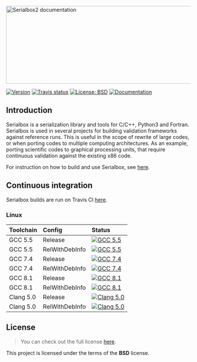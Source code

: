 <a href="https://eth-cscs.github.io/serialbox2"><img src="docs/logo/logo.png" width="559" height="212" border="0" alt="Serialbox2 documentation" /></a>

<a target="_blank" href="http://semver.org">![Version][Version.Badge]</a> <a target="_blank" href="https://travis-ci.org/eth-cscs/serialbox2">![Travis status][TravisCI.Badge]</a> <a target="_blank" href="https://opensource.org/licenses/MIT">![License: BSD][BSD.License]</a> <a target="_blank" href="https://eth-cscs.github.io/serialbox2">![Documentation][Documentation.Badge]</a>

## Introduction

Serialbox is a serialization library and tools for C/C++, Python3 and Fortran. Serialbox is used in several projects for building validation frameworks against reference runs. This is useful in the scope of rewrite of large codes, or when porting codes to multiple computing architectures. As an example, porting scientific codes to graphical processing units, that require continuous validation against the existing x86 code.

For instruction on how to build and use Serialbox, see [here](https://gridtools.github.io/serialbox/).

## Continuous integration  <a id="continuous-integration"></a>

Serialbox builds are run on Travis CI [here](https://travis-ci.org/eth-cscs/serialbox2).

### Linux

|  Toolchain   | Config         |                                                     Status                                                         |
|:-------------|:---------------|:-------------------------------------------------------------------------------------------------------------------|
| GCC 5.5      | Release        |  <a target="_blank" href="https://travis-ci.org/eth-cscs/eth-cscs">![GCC 5.5][GCC_55_Release.Badge]</a>            |
| GCC 5.5      | RelWithDebInfo |  <a target="_blank" href="https://travis-ci.org/eth-cscs/eth-cscs">![GCC 5.5][GCC_55_RelWithDebInfo.Badge]</a>     |
| GCC 7.4      | Release        |  <a target="_blank" href="https://travis-ci.org/eth-cscs/eth-cscs">![GCC 7.4][GCC_74_Release.Badge]</a>            |
| GCC 7.4      | RelWithDebInfo |  <a target="_blank" href="https://travis-ci.org/eth-cscs/eth-cscs">![GCC 7.4][GCC_74_RelWithDebInfo.Badge]</a>     |
| GCC 8.1      | Release        |  <a target="_blank" href="https://travis-ci.org/eth-cscs/eth-cscs">![GCC 8.1][GCC_81_Release.Badge]</a>            |
| GCC 8.1      | RelWithDebInfo |  <a target="_blank" href="https://travis-ci.org/eth-cscs/eth-cscs">![GCC 8.1][GCC_81_RelWithDebInfo.Badge]</a>     |
| Clang 5.0    | Release        |  <a target="_blank" href="https://travis-ci.org/eth-cscs/eth-cscs">![Clang 5.0][Clang_50_Release.Badge]</a>        |
| Clang 5.0    | RelWithDebInfo |  <a target="_blank" href="https://travis-ci.org/eth-cscs/eth-cscs">![Clang 5.0][Clang_50_RelWithDebInfo.Badge]</a> |

<!-- 
### OSX

|  Toolchain   | Config         |                                                     Status                                                           |
|:-------------|:---------------|:---------------------------------------------------------------------------------------------------------------------|
| Xcode 7.3    | Release        |  <a target="_blank" href="https://travis-ci.org/eth-cscs/eth-cscs">![GCC 5.4][Xcode_73_Release.Badge]</a>            |
| Xcode 7.3    | RelWithDebInfo |  <a target="_blank" href="https://travis-ci.org/eth-cscs/eth-cscs">![GCC 5.4][Xcode_73_RelWithDebInfo.Badge]</a>     |
| Xcode 8.0    | Release        |  <a target="_blank" href="https://travis-ci.org/eth-cscs/eth-cscs">![GCC 6.3][Xcode_80_Release.Badge]</a>            |
| Xcode 8.0    | RelWithDebInfo |  <a target="_blank" href="https://travis-ci.org/eth-cscs/eth-cscs">![GCC 6.3][Xcode_80_RelWithDebInfo.Badge]</a>     |
 -->
## License

> You can check out the full license [here](LICENSE.txt).

This project is licensed under the terms of the **BSD** license.

<!-- Links -->
[TravisCI]: https://travis-ci.org/eth-cscs/serialbox2
[TravisCI.Badge]: https://travis-ci.org/eth-cscs/serialbox2.svg?branch=master
[Documentation.Badge]: https://img.shields.io/badge/documentation-link-blue.svg
[BSD.License]: https://img.shields.io/badge/License-BSD-blue.svg
[Version.Badge]: https://badge.fury.io/gh/eth-cscs%2Fserialbox2.svg
[GCC_55_Release.Badge]: https://travis-matrix-badges.herokuapp.com/repos/eth-cscs/serialbox2/branches/master/3
[GCC_55_RelWithDebInfo.Badge]: https://travis-matrix-badges.herokuapp.com/repos/eth-cscs/serialbox2/branches/master/4
[GCC_74_Release.Badge]: https://travis-matrix-badges.herokuapp.com/repos/eth-cscs/serialbox2/branches/master/5
[GCC_74_RelWithDebInfo.Badge]: https://travis-matrix-badges.herokuapp.com/repos/eth-cscs/serialbox2/branches/master/6
[GCC_81_Release.Badge]: https://travis-matrix-badges.herokuapp.com/repos/eth-cscs/serialbox2/branches/master/7
[GCC_81_RelWithDebInfo.Badge]: https://travis-matrix-badges.herokuapp.com/repos/eth-cscs/serialbox2/branches/master/8
[Clang_50_Release.Badge]: https://travis-matrix-badges.herokuapp.com/repos/eth-cscs/serialbox2/branches/master/9
[Clang_50_RelWithDebInfo.Badge]: https://travis-matrix-badges.herokuapp.com/repos/eth-cscs/serialbox2/branches/master/10
